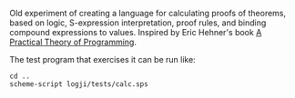 Old experiment of creating a language for calculating proofs of theorems, based
on logic, S-expression interpretation, proof rules, and binding compound
expressions to values.  Inspired by Eric Hehner's book [A Practical Theory of
Programming](http://www.cs.toronto.edu/~hehner/aPToP/).

The test program that exercises it can be run like:
```
cd ..
scheme-script logji/tests/calc.sps
```
